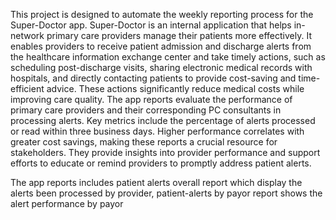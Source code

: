 This project is designed to automate the weekly reporting process for the Super-Doctor app. Super-Doctor is an internal application that helps in-network primary care providers manage their patients more effectively. It enables providers to receive patient admission and discharge alerts from the healthcare information exchange center and take timely actions, such as scheduling post-discharge visits, sharing electronic medical records with hospitals, and directly contacting patients to provide cost-saving and time-efficient advice. These actions significantly reduce medical costs while improving care quality. The app reports evaluate the performance of primary care providers and their corresponding PC consultants in processing alerts. Key metrics include the percentage of alerts processed or read within three business days. Higher performance correlates with greater cost savings, making these reports a crucial resource for stakeholders. They provide insights into provider performance and support efforts to educate or remind providers to promptly address patient alerts. 

The app reports includes patient alerts overall report which display the alerts been processed by provider, patient-alerts by payor report shows the alert performance by payor 
